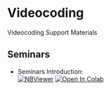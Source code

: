# Videocoding
Videocoding Support Materials

## Seminars

 - Seminars Introduction:<br>
 [![NBViewer](https://badgen.net/badge/Launch/on%20NBViewer/blue?icon=terminal)](https://nbviewer.jupyter.org/github/TUIlmenauAMS/Videocoding/blob/main/seminars/vc_seminars_intro.ipynb)
 [![Open In Colab](https://colab.research.google.com/assets/colab-badge.svg)](https://colab.research.google.com/github/TUIlmenauAMS/Videocoding/blob/main/seminars/vc_seminars_intro.ipynb)
 
 

